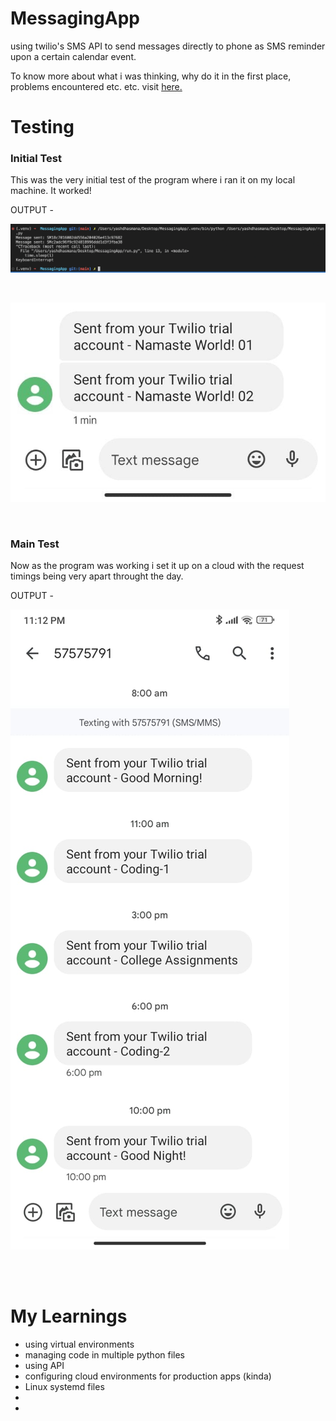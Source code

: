 # MessagingApp

using twilio's SMS API to send messages directly to phone as SMS reminder upon a certain calendar event. 

To know more about what i was thinking, why do it in the first place, problems encountered etc. etc. visit [here.](https://github.com/YashDhasmana/NotificationsApp/blob/main/.repoContent/journey.md) 

# Testing 

### Initial Test

This was the very initial test of the program where i ran it on my local machine. It worked!

OUTPUT - 

![Output1](.repoContent/commit7a.png)

<br>

![Output2](.repoContent/commit7b.jpeg)

<br>

### Main Test 

Now as the program was working i set it up on a cloud with the request timings being very apart throught the day. 

OUTPUT - 

![Output1](.repoContent/test2.jpeg)

<br>
<br>

# My Learnings 

- using virtual environments 
- managing code in multiple python files 
- using API 
- configuring cloud environments for production apps (kinda)
- Linux systemd files 
- 
-

